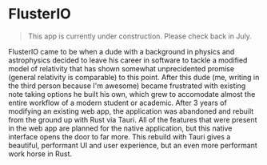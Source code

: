 # FlusterIO

> This app is currently under construction. Please check back in July.

FlusterIO came to be when a dude with a background in physics and astrophysics decided to leave his career in software to tackle a modified model of relativity that has shown somewhat unprecidented promise (general relativity is comparable) to this point. After this dude (me, writing in the third person because I'm awesome) became frustrated with existing note taking options he built his own, which grew to accomodate almost the entire workflow of a modern student or academic. After 3 years of modifying an existing web app, the application was abandoned and rebuilt from the ground up with Rust via Tauri. All of the features that were present in the web app are planned for the native application, but this native interface opens the door to far more. This rebuild with Tauri gives a beautiful, performant UI and user experience, but an even more performant work horse in Rust.
